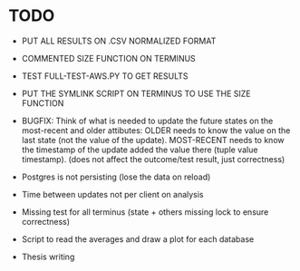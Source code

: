 # TODO

- PUT ALL RESULTS ON .CSV NORMALIZED FORMAT
- COMMENTED SIZE FUNCTION ON TERMINUS
- TEST FULL-TEST-AWS.PY TO GET RESULTS
- PUT THE SYMLINK SCRIPT ON TERMINUS TO USE THE SIZE FUNCTION

- BUGFIX: Think of what is needed to update the future states on the most-recent and older attibutes: OLDER needs to know the value on the last state (not the value of the update). MOST-RECENT needs to know the timestamp of the update added the value there (tuple value timestamp). (does not affect the outcome/test result, just correctness)

- Postgres is not persisting (lose the data on reload)
- Time between updates not per client on analysis
- Missing test for all terminus (state + others missing lock to ensure correctness)
- Script to read the averages and draw a plot for each database
- Thesis writing
